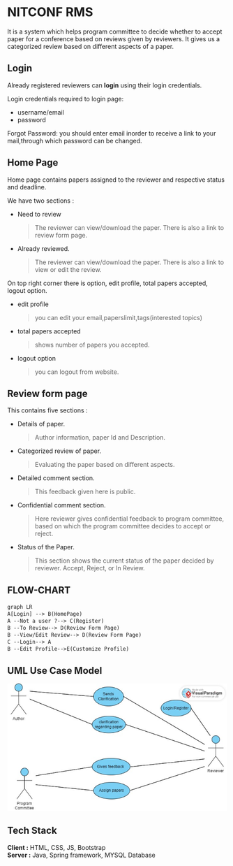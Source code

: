 # NITCONF  RMS

It is a system which helps program committee to decide whether  to accept paper for a conference based on reviews given by reviewers. It gives us a categorized review based on different aspects of a paper. 

## Login 

 Already registered reviewers can **login** using their login credentials. 
 
 Login credentials required to login page:
 - username/email
 - password

 Forgot Password:
  you should enter email inorder to receive a link to your mail,through which password can be changed.

## Home Page
Home page contains papers assigned to the reviewer and respective status and deadline.

We have two sections :
 - Need to review
    >The reviewer can view/download the paper. There is also a link to review form page.
 - Already reviewed.
    >The reviewer can view/download the paper. There is also a link to view or edit the review.

On top right corner there is option, edit profile, total papers accepted, logout option.
- edit profile
   >you can edit your email,paperslimit,tags(interested topics)
- total papers accepted
   >shows number of papers you accepted.
- logout option
  > you can logout from website.
## Review form page

This contains five sections  :
- Details of paper.
	> Author information, paper Id and Description.
- Categorized review of paper.
	> Evaluating the paper based on different aspects.
- Detailed comment section.
	> This feedback given here is public.
- Confidential comment section.
	> Here reviewer gives confidential feedback to program committee, based on which the program committee decides to accept or reject.
- Status of the Paper.
	> This section shows the current status of the paper decided by reviewer.
	  Accept, Reject, or In Review.

## FLOW-CHART

```mermaid
graph LR
A[Login] --> B(HomePage)
A --Not a user ?--> C(Register)
B --To Review--> D(Review Form Page)
B --View/Edit Review--> D(Review Form Page)
C --Login--> A
B --Edit Profile-->E(Customize Profile)
```


## UML Use Case Model
![Use Case Model](Untitled.jpg)

## Tech Stack
**Client :** HTML, CSS, JS, Bootstrap<br />
**Server :** Java, Spring framework, MYSQL Database
